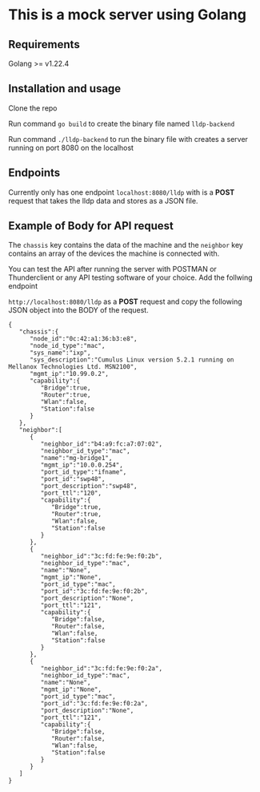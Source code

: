 # This is a mock server using Golang

## Requirements
Golang >= v1.22.4

## Installation and usage
Clone the repo

Run command `go build` to create the binary file named `lldp-backend`

Run command `./lldp-backend` to run the binary file with creates a server running on port 8080 on the localhost

## Endpoints

Currently only has one endpoint `localhost:8080/lldp` with is a **POST** request that takes the lldp data and stores as a JSON file. 

## Example of Body for API request

The `chassis` key contains the data of the machine and the `neighbor` key contains an array of the devices the machine is connected with.

You can test the API after running the server with POSTMAN or Thunderclient or any API testing software of your choice. Add the follwing endpoint

```http://localhost:8080/lldp``` as a **POST** request and copy the following JSON object into the BODY of the request.

```
{
   "chassis":{
      "node_id":"0c:42:a1:36:b3:e8",
      "node_id_type":"mac",
      "sys_name":"ixp",
      "sys_description":"Cumulus Linux version 5.2.1 running on Mellanox Technologies Ltd. MSN2100",
      "mgmt_ip":"10.99.0.2",
      "capability":{
         "Bridge":true,
         "Router":true,
         "Wlan":false,
         "Station":false
      }
   },
   "neighbor":[
      {
         "neighbor_id":"b4:a9:fc:a7:07:02",
         "neighbor_id_type":"mac",
         "name":"mg-bridge1",
         "mgmt_ip":"10.0.0.254",
         "port_id_type":"ifname",
         "port_id":"swp48",
         "port_description":"swp48",
         "port_ttl":"120",
         "capability":{
            "Bridge":true,
            "Router":true,
            "Wlan":false,
            "Station":false
         }
      },
      {
         "neighbor_id":"3c:fd:fe:9e:f0:2b",
         "neighbor_id_type":"mac",
         "name":"None",
         "mgmt_ip":"None",
         "port_id_type":"mac",
         "port_id":"3c:fd:fe:9e:f0:2b",
         "port_description":"None",
         "port_ttl":"121",
         "capability":{
            "Bridge":false,
            "Router":false,
            "Wlan":false,
            "Station":false
         }
      },
      {
         "neighbor_id":"3c:fd:fe:9e:f0:2a",
         "neighbor_id_type":"mac",
         "name":"None",
         "mgmt_ip":"None",
         "port_id_type":"mac",
         "port_id":"3c:fd:fe:9e:f0:2a",
         "port_description":"None",
         "port_ttl":"121",
         "capability":{
            "Bridge":false,
            "Router":false,
            "Wlan":false,
            "Station":false
         }
      }
   ]
}
```